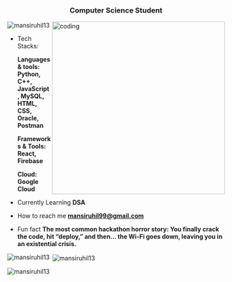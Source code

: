 <h3 align="center">Computer Science Student</h3>
<img align="right" alt="coding" width="400" src="https://miro.medium.com/v2/resize:fit:828/format:webp/1*qdAW1TjCN57h1lbuuzvchg.gif">

<p align="left"> <img src="https://komarev.com/ghpvc/?username=mansiruhil13&label=Profile%20views&color=0e75b6&style=flat" alt="mansiruhil13" /> </p>

-  Tech Stacks:
  
   **Languages & tools: Python, C++, JavaScript, MySQL, HTML, CSS, Oracle, Postman**
   
   **Frameworks & Tools: React, Firebase**
   
   **Cloud: Google Cloud**

-  Currently Learning **DSA**
  
-  How to reach me **mansiruhil99@gmail.com**

-  Fun fact **The most common hackathon horror story: You finally crack the code, hit “deploy,” and then... the Wi-Fi goes down, leaving you in an existential crisis.**

<p><img align="left" src="https://github-readme-stats.vercel.app/api/top-langs?username=mansiruhil13&show_icons=true&locale=en&layout=compact" alt="mansiruhil13" /></p>

<p>&nbsp;<img align="center" src="https://github-readme-stats.vercel.app/api?username=mansiruhil13&show_icons=true&locale=en" alt="mansiruhil13" /></p>

<p><img align="center" src="https://github-readme-streak-stats.herokuapp.com/?user=mansiruhil13&" alt="mansiruhil13" /></p>
